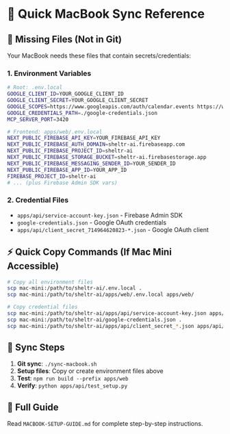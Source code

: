 # 🍎 Quick MacBook Sync Reference

## 🚨 **Missing Files (Not in Git)**

Your MacBook needs these files that contain secrets/credentials:

### **1. Environment Variables**
```bash
# Root: .env.local
GOOGLE_CLIENT_ID=YOUR_GOOGLE_CLIENT_ID
GOOGLE_CLIENT_SECRET=YOUR_GOOGLE_CLIENT_SECRET
GOOGLE_SCOPES=https://www.googleapis.com/auth/calendar.events https://www.googleapis.com/auth/calendar.readonly
GOOGLE_CREDENTIALS_PATH=./google-credentials.json
MCP_SERVER_PORT=3420

# Frontend: apps/web/.env.local
NEXT_PUBLIC_FIREBASE_API_KEY=YOUR_FIREBASE_API_KEY
NEXT_PUBLIC_FIREBASE_AUTH_DOMAIN=sheltr-ai.firebaseapp.com
NEXT_PUBLIC_FIREBASE_PROJECT_ID=sheltr-ai
NEXT_PUBLIC_FIREBASE_STORAGE_BUCKET=sheltr-ai.firebasestorage.app
NEXT_PUBLIC_FIREBASE_MESSAGING_SENDER_ID=YOUR_SENDER_ID
NEXT_PUBLIC_FIREBASE_APP_ID=YOUR_APP_ID
FIREBASE_PROJECT_ID=sheltr-ai
# ... (plus Firebase Admin SDK vars)
```

### **2. Credential Files**
- `apps/api/service-account-key.json` - Firebase Admin SDK
- `google-credentials.json` - Google OAuth credentials  
- `apps/api/client_secret_714964620823-*.json` - Google OAuth client

## ⚡ **Quick Copy Commands (If Mac Mini Accessible)**

```bash
# Copy all environment files
scp mac-mini:/path/to/sheltr-ai/.env.local .
scp mac-mini:/path/to/sheltr-ai/apps/web/.env.local apps/web/

# Copy credential files
scp mac-mini:/path/to/sheltr-ai/apps/api/service-account-key.json apps/api/
scp mac-mini:/path/to/sheltr-ai/google-credentials.json .
scp mac-mini:/path/to/sheltr-ai/apps/api/client_secret_*.json apps/api/
```

## 🔄 **Sync Steps**

1. **Git sync**: `./sync-macbook.sh`
2. **Setup files**: Copy or create environment files above
3. **Test**: `npm run build --prefix apps/web`
4. **Verify**: `python apps/api/test_setup.py`

## 📖 **Full Guide**

Read `MACBOOK-SETUP-GUIDE.md` for complete step-by-step instructions. 